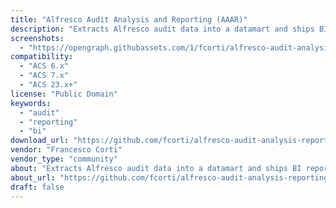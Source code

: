 ```yaml
---
title: "Alfresco Audit Analysis and Reporting (AAAR)"
description: "Extracts Alfresco audit data into a datamart and ships BI reports/dashboards."
screenshots:
  - "https://opengraph.githubassets.com/1/fcorti/alfresco-audit-analysis-reporting"
compatibility:
  - "ACS 6.x"
  - "ACS 7.x"
  - "ACS 23.x+"
license: "Public Domain"
keywords:
  - "audit"
  - "reporting"
  - "bi"
download_url: "https://github.com/fcorti/alfresco-audit-analysis-reporting"
vendor: "Francesco Corti"
vendor_type: "community"
about: "Extracts Alfresco audit data into a datamart and ships BI reports/dashboards."
about_url: "https://github.com/fcorti/alfresco-audit-analysis-reporting"
draft: false
---
```

